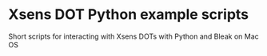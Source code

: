 # Xsens DOT Python example scripts

Short scripts for interacting with Xsens DOTs with Python and Bleak on Mac OS